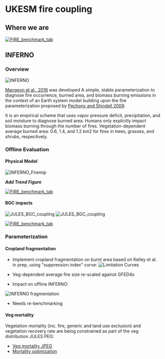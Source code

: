 # UKESM fire coupling

## Where we are

<a href="https://docs.google.com/spreadsheets/d/1nSwfbOOgf3Xqd7l70rnaLB82b4_F2w8jkp9YMqg71u4/edit?usp=sharing">![FIRE_benchmark_tab](docs/TaskList.png "Offline fire benchmark scores") </a>

## INFERNO

### Overview

![INFERNO](docs/InfernoSchematic.png "How INFERNO works")

[Mangeon et al., 2016](http://www.geosci-model-dev.net/9/2685/2016/gmd-9-2685-2016.pdf) was developed
A simple, stable parameterization
to diagnose fire occurrence, burned area, and biomass
burning emissions in the context of an Earth system model building upon the fire parameterization proposed by [Pechony
and Shindell 2009](http://onlinelibrary.wiley.com/doi/10.1029/2009JD011927/full).

It is an empirical scheme that uses vapor pressure deficit, precipitation, and soil moisture to diagnose burned area.
Humans only explicitly impact biomass burning through the number of fires. 
Vegetation-dependent average burned area:
0.6, 1.4, and 1.2 km2
for fires in trees, grasses, and shrubs,
respectively. 

### Offline Evaluation


#### Physical Model

![INFERNO_Firemip](docs/FireMaps.png "INFERNO performance")

***Add Trend Figure***

<a href="https://docs.google.com/spreadsheets/d/1nSwfbOOgf3Xqd7l70rnaLB82b4_F2w8jkp9YMqg71u4/edit?usp=sharing">![FIRE_benchmark_tab](docs/JULES-INFERNO_fire_benchmark_table.png "Offline fire benchmark scores") </a>

#### BGC impacts

![JULES_BGC_coupling](docs/lifeForm2__res-NaNmodel-S3.png "Veg Fracs without fire")
![JULES_BGC_coupling](docs/lifeForm2__res-NaNmodel-SF3.png "Veg Fracs with fire")

<a href="https://docs.google.com/spreadsheets/d/1nSwfbOOgf3Xqd7l70rnaLB82b4_F2w8jkp9YMqg71u4/edit?usp=sharing">![FIRE_benchmark_tab](docs/JULES-INFERNO_vegFrac_benchmark_table.png "Offline veg frac benchmark scores") </a>


### Parameterization

#### Cropland fragmentation

* Implement cropland fragmentation on burnt area based on Kelley et al. in prep, using "suppression index" curve:
![Limitation Curves](docs/limLines--FALSE-FALSE-.png "Kelley et al. in prep")

* Veg-dependent average fire size re-scaled against GFED4s
* Impact on offline INFERNO:

![INFERNO fragmentation](docs/fire_opt.png "Tile optimization")

* Needs re-benchmarking



#### Veg mortality

Vegetation mortality (inc. fire, generic and land use exclusion) and vegetation recovery rate are being constrained as part of the veg distribution JULES PEG:

* <a href="https://docs.google.com/document/d/1J2eMRyYfYdrsI8L5nwVVPRFVVW-TOsy5r8hLdefNEy8/edit?usp=sharing">Veg mortality JPEG</a>
* <a href="https://docs.google.com/document/d/1uS7Nks2N3GOsp_q8eeHcVF6YR-0hj2Uu08RwcBC7yTg/edit?usp=sharing">Mortality optimization</a>

